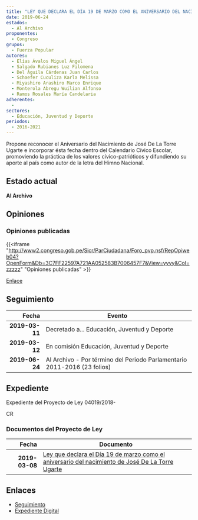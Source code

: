 ```yaml
---
title: "LEY QUE DECLARA EL DÍA 19 DE MARZO COMO EL ANIVERSARIO DEL NACIMIENTO DE JOSÉ DE LA TORRE UGARTE"
date: 2019-06-24
estados: 
  - Al Archivo
proponentes: 
  - Congreso
grupos: 
  - Fuerza Popular
autores: 
  - Elías Ávalos Miguel Ángel
  - Salgado Rubianes Luz Filomena
  - Del Águila Cárdenas Juan Carlos
  - Schaefer Cuculiza Karla Melissa
  - Miyashiro Arashiro Marco Enrique
  - Monterola Abregu Wuilian Alfonso
  - Ramos Rosales María Candelaria
adherentes: 
  - 
sectores: 
  - Educación, Juventud y Deporte
periodos: 
  - 2016-2021
---
```


Propone reconocer el Aniversario del Nacimiento de José De La Torre Ugarte e incorporar ésta fecha dentro del Calendario Cívico Escolar, promoviendo la práctica de los valores cívico-patrióticos y difundiendo su aporte al país como autor de la letra del Himno Nacional.


## Estado actual

**Al Archivo**

## Opiniones

### Opiniones publicadas

{{<iframe "http://www2.congreso.gob.pe/Sicr/ParCiudadana/Foro_pvp.nsf/RepOpiweb04?OpenForm&Db=3C7FF22597A721AA052583B7006457F7&View=yyyy&Col=zzzzz" "Opiniones publicadas" >}}

[Enlace](http://www2.congreso.gob.pe/Sicr/ParCiudadana/Foro_pvp.nsf/RepOpiweb04?OpenForm&Db=3C7FF22597A721AA052583B7006457F7&View=yyyy&Col=zzzzz)

## Seguimiento

| Fecha | Evento |
|------:|--------|
| **2019-03-11** | Decretado a... Educación, Juventud y Deporte|
| **2019-03-12** | En comisión Educación, Juventud y Deporte|
| **2019-06-24** | Al Archivo - Por término del Periodo Parlamentario 2011-2016 (23 folios)|


## Expediente

Expediente del Proyecto de Ley 04019/2018-

CR


### Documentos del Proyecto de Ley

| Fecha | Documento |
|------:|--------|
| **2019-03-08** | [Ley que declara el Día 19 de marzo como el aniversario del nacimiento de José De La Torre Ugarte](http://www.leyes.congreso.gob.pe/Documentos/2016_2021/Proyectos_de_Ley_y_de_Resoluciones_Legislativas/PL0401920190308.pdf) |

## Enlaces 

- [Seguimiento](http://www2.congreso.gob.pe/Sicr/TraDocEstProc/CLProLey2016.nsf/f7fff46988ca05b1052578e100829cc7/76a90cba0ea4200c052583b7005d97bb?OpenDocument)
- [Expediente Digital](http://www2.congreso.gob.pe/Sicr/TraDocEstProc/CLProLey2016.nsf/f7fff46988ca05b1052578e100829cc7/76a90cba0ea4200c052583b7005d97bb?OpenDocument&Click=05257FB7005EB655.eb71d0cf91d8294e05256cdf006b5706/$Body/0.1C6C)
